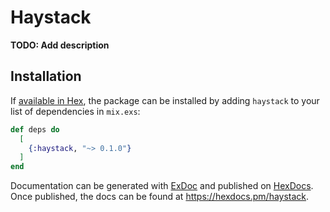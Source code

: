 # Haystack

**TODO: Add description**

## Installation

If [available in Hex](https://hex.pm/docs/publish), the package can be installed
by adding `haystack` to your list of dependencies in `mix.exs`:

```elixir
def deps do
  [
    {:haystack, "~> 0.1.0"}
  ]
end
```

Documentation can be generated with [ExDoc](https://github.com/elixir-lang/ex_doc)
and published on [HexDocs](https://hexdocs.pm). Once published, the docs can
be found at <https://hexdocs.pm/haystack>.

